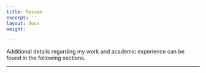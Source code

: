 ```yaml
---
title: Resume
excerpt: ''
layout: docs
weight: 

---
```

Additional details regarding my work and academic experience can be found in the following sections.

***
